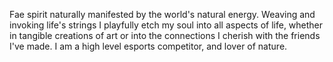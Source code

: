 Fae spirit naturally manifested by the world's natural energy. Weaving and invoking life's strings I playfully etch my soul into all aspects of life, whether in tangible creations of art or into the connections I cherish with the friends I've made.
I am a high level esports competitor, and lover of nature. 
<!---
DragunovVelimirovic/DragunovVelimirovic is a ✨ special ✨ repository because its `README.md` (this file) appears on your GitHub profile.
You can click the Preview link to take a look at your changes.
--->
